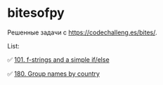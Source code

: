 # bitesofpy
Решенные задачи с https://codechalleng.es/bites/.

List:

✅ [101. f-strings and a simple if/else](https://codechalleng.es/bites/101)

✅ [180. Group names by country](https://codechalleng.es/bites/180)